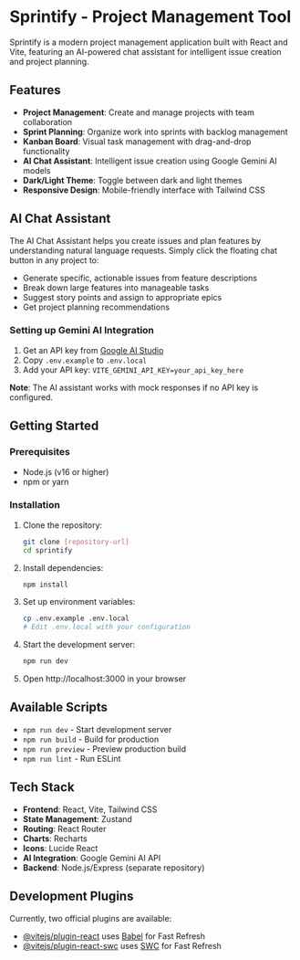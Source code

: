 # Sprintify - Project Management Tool

Sprintify is a modern project management application built with React and Vite, featuring an AI-powered chat assistant for intelligent issue creation and project planning.

## Features

- **Project Management**: Create and manage projects with team collaboration
- **Sprint Planning**: Organize work into sprints with backlog management
- **Kanban Board**: Visual task management with drag-and-drop functionality
- **AI Chat Assistant**: Intelligent issue creation using Google Gemini AI models
- **Dark/Light Theme**: Toggle between dark and light themes
- **Responsive Design**: Mobile-friendly interface with Tailwind CSS

## AI Chat Assistant

The AI Chat Assistant helps you create issues and plan features by understanding natural language requests. Simply click the floating chat button in any project to:

- Generate specific, actionable issues from feature descriptions
- Break down large features into manageable tasks
- Suggest story points and assign to appropriate epics
- Get project planning recommendations

### Setting up Gemini AI Integration

1. Get an API key from [Google AI Studio](https://makersuite.google.com/app/apikey)
2. Copy `.env.example` to `.env.local`
3. Add your API key: `VITE_GEMINI_API_KEY=your_api_key_here`

**Note**: The AI assistant works with mock responses if no API key is configured.

## Getting Started

### Prerequisites

- Node.js (v16 or higher)
- npm or yarn

### Installation

1. Clone the repository:

   ```bash
   git clone [repository-url]
   cd sprintify
   ```

2. Install dependencies:

   ```bash
   npm install
   ```

3. Set up environment variables:

   ```bash
   cp .env.example .env.local
   # Edit .env.local with your configuration
   ```

4. Start the development server:

   ```bash
   npm run dev
   ```

5. Open http://localhost:3000 in your browser

## Available Scripts

- `npm run dev` - Start development server
- `npm run build` - Build for production
- `npm run preview` - Preview production build
- `npm run lint` - Run ESLint

## Tech Stack

- **Frontend**: React, Vite, Tailwind CSS
- **State Management**: Zustand
- **Routing**: React Router
- **Charts**: Recharts
- **Icons**: Lucide React
- **AI Integration**: Google Gemini AI API
- **Backend**: Node.js/Express (separate repository)

## Development Plugins

Currently, two official plugins are available:

- [@vitejs/plugin-react](https://github.com/vitejs/vite-plugin-react/blob/main/packages/plugin-react/README.md) uses [Babel](https://babeljs.io/) for Fast Refresh
- [@vitejs/plugin-react-swc](https://github.com/vitejs/vite-plugin-react-swc) uses [SWC](https://swc.rs/) for Fast Refresh

